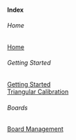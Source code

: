 #### Index

###### Home

[Home](help)

###### Getting Started

[Getting Started](GettingStarted/gettingStarted.md)  
[Triangular Calibration](GettingStarted/triangularCalibration.md)

###### Boards

[Board Management](Boards/boardManagement.md)


